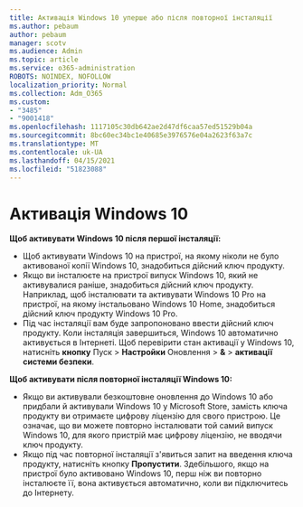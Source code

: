 ```yaml
---
title: Активація Windows 10 уперше або після повторної інсталяції
ms.author: pebaum
author: pebaum
manager: scotv
ms.audience: Admin
ms.topic: article
ms.service: o365-administration
ROBOTS: NOINDEX, NOFOLLOW
localization_priority: Normal
ms.collection: Adm_O365
ms.custom:
- "3485"
- "9001418"
ms.openlocfilehash: 1117105c30db642ae2d47df6caa57ed51529b04a
ms.sourcegitcommit: 8bc60ec34bc1e40685e3976576e04a2623f63a7c
ms.translationtype: MT
ms.contentlocale: uk-UA
ms.lasthandoff: 04/15/2021
ms.locfileid: "51823088"
---
```

# <a name="activate-windows-10"></a>Активація Windows 10

**Щоб активувати Windows 10 після першої інсталяції:**

- Щоб активувати Windows 10 на пристрої, на якому ніколи не було активованої копії Windows 10, знадобиться дійсний ключ продукту.
- Якщо ви інсталюєте на пристрої випуск Windows 10, який не активувалися раніше, знадобиться дійсний ключ продукту. Наприклад, щоб інсталювати та активувати Windows 10 Pro на пристрої, на якому інстальовано Windows 10 Home, знадобиться дійсний ключ продукту Windows 10 Pro.
- Під час інсталяції вам буде запропоновано ввести дійсний ключ продукту. Коли інсталяція завершиться, Windows 10 автоматично активується в Інтернеті. Щоб перевірити стан активації у Windows 10, натисніть **кнопку** Пуск >  **Настройки** Оновлення  >  **&**  >  **активації системи безпеки**.

**Щоб активувати після повторної інсталяції Windows 10:**

- Якщо ви активували безкоштовне оновлення до Windows 10 або придбали й активували Windows 10 у Microsoft Store, замість ключа продукту ви отримаєте цифрову ліцензію для свого пристрою. Це означає, що ви можете повторно інсталювати той самий випуск Windows 10, для якого пристрій має цифрову ліцензію, не вводячи ключ продукту.
- Якщо під час повторної інсталяції з'явиться запит на введення ключа продукту, натисніть кнопку **Пропустити**. Здебільшого, якщо на пристрої було активовано Windows 10, перш ніж ви повторно інсталюєте її, вона активується автоматично, коли ви підключитесь до Інтернету.
